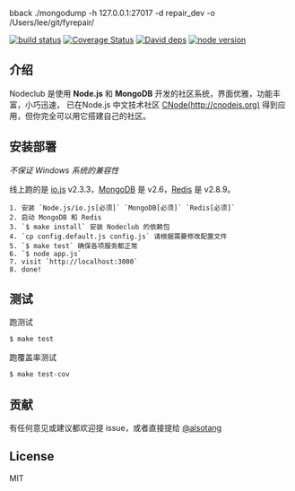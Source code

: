 bback
./mongodump -h 127.0.0.1:27017 -d repair_dev -o /Users/lee/git/fyrepair/

[![build status][travis-image]][travis-url]
[![Coverage Status][coverage-image]][coverage-url]
[![David deps][david-image]][david-url]
[![node version][node-image]][node-url]

[travis-image]: https://img.shields.io/travis/cnodejs/nodeclub/master.svg?style=flat-square
[travis-url]: https://travis-ci.org/cnodejs/nodeclub
[coverage-image]: https://img.shields.io/coveralls/cnodejs/nodeclub.svg?style=flat-square
[coverage-url]: https://coveralls.io/r/cnodejs/nodeclub?branch=master
[david-image]: https://img.shields.io/david/cnodejs/nodeclub.svg?style=flat-square
[david-url]: https://david-dm.org/cnodejs/nodeclub
[node-image]: https://img.shields.io/badge/node.js-%3E=_4.2-green.svg?style=flat-square
[node-url]: http://nodejs.org/download/

## 介绍

Nodeclub 是使用 **Node.js** 和 **MongoDB** 开发的社区系统，界面优雅，功能丰富，小巧迅速，
已在Node.js 中文技术社区 [CNode(http://cnodejs.org)](http://cnodejs.org) 得到应用，但你完全可以用它搭建自己的社区。

## 安装部署

*不保证 Windows 系统的兼容性*

线上跑的是 [io.js](https://iojs.org) v2.3.3，[MongoDB](https://www.mongodb.org) 是 v2.6，[Redis](http://redis.io) 是 v2.8.9。

```
1. 安装 `Node.js/io.js[必须]` `MongoDB[必须]` `Redis[必须]`
2. 启动 MongoDB 和 Redis
3. `$ make install` 安装 Nodeclub 的依赖包
4. `cp config.default.js config.js` 请根据需要修改配置文件
5. `$ make test` 确保各项服务都正常
6. `$ node app.js`
7. visit `http://localhost:3000`
8. done!
```

## 测试

跑测试

```bash
$ make test
```

跑覆盖率测试

```bash
$ make test-cov
```

## 贡献

有任何意见或建议都欢迎提 issue，或者直接提给 [@alsotang](https://github.com/alsotang)

## License

MIT
